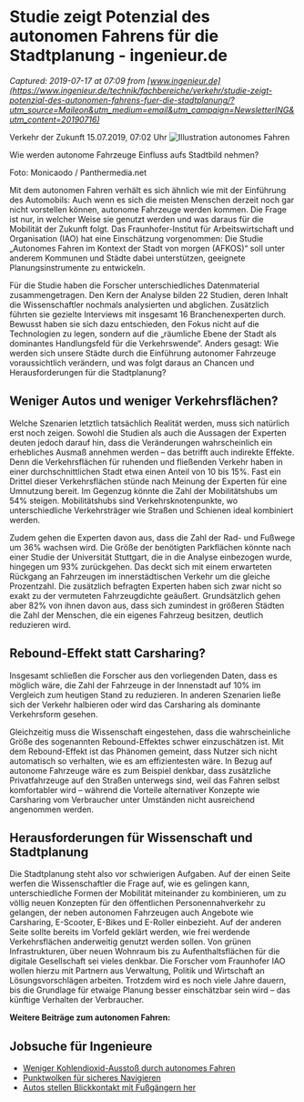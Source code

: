 # Studie zeigt Potenzial des autonomen Fahrens für die Stadtplanung - ingenieur.de

_Captured: 2019-07-17 at 07:09 from [www.ingenieur.de](https://www.ingenieur.de/technik/fachbereiche/verkehr/studie-zeigt-potenzial-des-autonomen-fahrens-fuer-die-stadtplanung/?utm_source=Maileon&utm_medium=email&utm_campaign=NewsletterING&utm_content=20190716)_

Verkehr der Zukunft 15.07.2019, 07:02 Uhr ![Illustration autonomes Fahren](https://www.ingenieur.de/wp-content/uploads/2019/07/autonomes_fahren_panthermedia_B114364270_1000x950-980x490.jpg)

Wie werden autonome Fahrzeuge Einfluss aufs Stadtbild nehmen? 

Foto: Monicaodo / Panthermedia.net

Mit dem autonomen Fahren verhält es sich ähnlich wie mit der Einführung des Automobils: Auch wenn es sich die meisten Menschen derzeit noch gar nicht vorstellen können, autonome Fahrzeuge werden kommen. Die Frage ist nur, in welcher Weise sie genutzt werden und was daraus für die Mobilität der Zukunft folgt. Das Fraunhofer-Institut für Arbeitswirtschaft und Organisation (IAO) hat eine Einschätzung vorgenommen: Die Studie „Autonomes Fahren im Kontext der Stadt von morgen (AFKOS)“ soll unter anderem Kommunen und Städte dabei unterstützen, geeignete Planungsinstrumente zu entwickeln.

Für die Studie haben die Forscher unterschiedliches Datenmaterial zusammengetragen. Den Kern der Analyse bilden 22 Studien, deren Inhalt die Wissenschaftler nochmals analysierten und abglichen. Zusätzlich führten sie gezielte Interviews mit insgesamt 16 Branchenexperten durch. Bewusst haben sie sich dazu entschieden, den Fokus nicht auf die Technologien zu legen, sondern auf die „räumliche Ebene der Stadt als dominantes Handlungsfeld für die Verkehrswende“. Anders gesagt: Wie werden sich unsere Städte durch die Einführung autonomer Fahrzeuge voraussichtlich verändern, und was folgt daraus an Chancen und Herausforderungen für die Stadtplanung?

## Weniger Autos und weniger Verkehrsflächen?

Welche Szenarien letztlich tatsächlich Realität werden, muss sich natürlich erst noch zeigen. Sowohl die Studien als auch die Aussagen der Experten deuten jedoch darauf hin, dass die Veränderungen wahrscheinlich ein erhebliches Ausmaß annehmen werden – das betrifft auch indirekte Effekte. Denn die Verkehrsflächen für ruhenden und fließenden Verkehr haben in einer durchschnittlichen Stadt etwa einen Anteil von 10 bis 15%. Fast ein Drittel dieser Verkehrsflächen stünde nach Meinung der Experten für eine Umnutzung bereit. Im Gegenzug könnte die Zahl der Mobilitätshubs um 54% steigen. Mobilitätshubs sind Verkehrsknotenpunkte, wo unterschiedliche Verkehrsträger wie Straßen und Schienen ideal kombiniert werden.

Zudem gehen die Experten davon aus, dass die Zahl der Rad- und Fußwege um 36% wachsen wird. Die Größe der benötigten Parkflächen könnte nach einer Studie der Universität Stuttgart, die in die Analyse einbezogen wurde, hingegen um 93% zurückgehen. Das deckt sich mit einem erwarteten Rückgang an Fahrzeugen im innerstädtischen Verkehr um die gleiche Prozentzahl. Die zusätzlich befragten Experten haben sich zwar nicht so exakt zu der vermuteten Fahrzeugdichte geäußert. Grundsätzlich gehen aber 82% von ihnen davon aus, dass sich zumindest in größeren Städten die Zahl der Menschen, die ein eigenes Fahrzeug besitzen, deutlich reduzieren wird.

## Rebound-Effekt statt Carsharing?

Insgesamt schließen die Forscher aus den vorliegenden Daten, dass es möglich wäre, die Zahl der Fahrzeuge in der Innenstadt auf 10% im Vergleich zum heutigen Stand zu reduzieren. In anderen Szenarien ließe sich der Verkehr halbieren oder wird das Carsharing als dominante Verkehrsform gesehen.

Gleichzeitig muss die Wissenschaft eingestehen, dass die wahrscheinliche Größe des sogenannten Rebound-Effektes schwer einzuschätzen ist. Mit dem Rebound-Effekt ist das Phänomen gemeint, dass Nutzer sich nicht automatisch so verhalten, wie es am effizientesten wäre. In Bezug auf autonome Fahrzeuge wäre es zum Beispiel denkbar, dass zusätzliche Privatfahrzeuge auf den Straßen unterwegs sind, weil das Fahren selbst komfortabler wird – während die Vorteile alternativer Konzepte wie Carsharing vom Verbraucher unter Umständen nicht ausreichend angenommen werden.

## Herausforderungen für Wissenschaft und Stadtplanung

Die Stadtplanung steht also vor schwierigen Aufgaben. Auf der einen Seite werfen die Wissenschaftler die Frage auf, wie es gelingen kann, unterschiedliche Formen der Mobilität miteinander zu kombinieren, um zu völlig neuen Konzepten für den öffentlichen Personennahverkehr zu gelangen, der neben autonomen Fahrzeugen auch Angebote wie Carsharing, E-Scooter, E-Bikes und E-Roller einbezieht. Auf der anderen Seite sollte bereits im Vorfeld geklärt werden, wie frei werdende Verkehrsflächen anderweitig genutzt werden sollen. Von grünen Infrastrukturen, über neuen Wohnraum bis zu Aufenthaltsflächen für die digitale Gesellschaft sei vieles denkbar. Die Forscher vom Fraunhofer IAO wollen hierzu mit Partnern aus Verwaltung, Politik und Wirtschaft an Lösungsvorschlägen arbeiten. Trotzdem wird es noch viele Jahre dauern, bis die Grundlage für etwaige Planung besser einschätzbar sein wird – das künftige Verhalten der Verbraucher.

**Weitere Beiträge zum autonomen Fahren:**

## Jobsuche für Ingenieure

  * [Weniger Kohlendioxid-Ausstoß durch autonomes Fahren](https://www.ingenieur.de/technik/forschung/weniger-kohlendioxid-ausstoss-durch-autonomes-fahren/)
  * [Punktwolken für sicheres Navigieren](https://www.ingenieur.de/technik/fachbereiche/fahrzeugbau/mit-punktwolken-sollen-autos-autonom-und-sicher-navigieren/)
  * [Autos stellen Blickkontakt mit Fußgängern her](https://www.ingenieur.de/technik/fachbereiche/elektronik/schau-mir-in-die-augen-wie-autos-augenkontakt-zu-fussgaengern-herstellen/)
